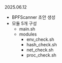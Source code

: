 2025.06.12
 - BPFScanner 초안 생성
 - 모듈 5개 구성
   - main.sh
   - modules
     - env_check.sh
     - hash_check.sh
     - net_check.sh
     - proc_check.sh
